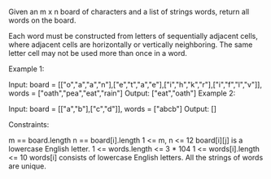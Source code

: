 Given an m x n board of characters and a list of strings words, return all words on the board.

Each word must be constructed from letters of sequentially adjacent cells, where adjacent cells are horizontally or vertically neighboring. The same letter cell may not be used more than once in a word.

 

Example 1:

  Input: board = [["o","a","a","n"],["e","t","a","e"],["i","h","k","r"],["i","f","l","v"]], words = ["oath","pea","eat","rain"]
  Output: ["eat","oath"]
Example 2:

  Input: board = [["a","b"],["c","d"]], words = ["abcb"]
  Output: []
 

Constraints:

  m == board.length
  n == board[i].length
  1 <= m, n <= 12
  board[i][j] is a lowercase English letter.
  1 <= words.length <= 3 * 104
  1 <= words[i].length <= 10
  words[i] consists of lowercase English letters.
  All the strings of words are unique.